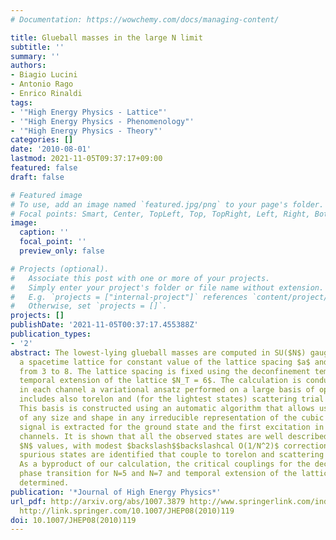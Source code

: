 ```yaml
---
# Documentation: https://wowchemy.com/docs/managing-content/

title: Glueball masses in the large N limit
subtitle: ''
summary: ''
authors:
- Biagio Lucini
- Antonio Rago
- Enrico Rinaldi
tags:
- '"High Energy Physics - Lattice"'
- '"High Energy Physics - Phenomenology"'
- '"High Energy Physics - Theory"'
categories: []
date: '2010-08-01'
lastmod: 2021-11-05T09:37:17+09:00
featured: false
draft: false

# Featured image
# To use, add an image named `featured.jpg/png` to your page's folder.
# Focal points: Smart, Center, TopLeft, Top, TopRight, Left, Right, BottomLeft, Bottom, BottomRight.
image:
  caption: ''
  focal_point: ''
  preview_only: false

# Projects (optional).
#   Associate this post with one or more of your projects.
#   Simply enter your project's folder or file name without extension.
#   E.g. `projects = ["internal-project"]` references `content/project/deep-learning/index.md`.
#   Otherwise, set `projects = []`.
projects: []
publishDate: '2021-11-05T00:37:17.455388Z'
publication_types:
- '2'
abstract: The lowest-lying glueball masses are computed in SU($N$) gauge theory on
  a spacetime lattice for constant value of the lattice spacing $a$ and for $N$ ranging
  from 3 to 8. The lattice spacing is fixed using the deconfinement temperature at
  temporal extension of the lattice $N_T = 6$. The calculation is conducted employing
  in each channel a variational ansatz performed on a large basis of operators that
  includes also torelon and (for the lightest states) scattering trial functions.
  This basis is constructed using an automatic algorithm that allows us to build operators
  of any size and shape in any irreducible representation of the cubic group. A good
  signal is extracted for the ground state and the first excitation in several symmetry
  channels. It is shown that all the observed states are well described by their large
  $N$ values, with modest $backslash$$backslashcal O(1/N^2)$ corrections. In addition
  spurious states are identified that couple to torelon and scattering operators.
  As a byproduct of our calculation, the critical couplings for the deconfinement
  phase transition for N=5 and N=7 and temporal extension of the lattice $N_T=6$ are
  determined.
publication: '*Journal of High Energy Physics*'
url_pdf: http://arxiv.org/abs/1007.3879 http://www.springerlink.com/index/10.1007/JHEP08(2010)119
  http://link.springer.com/10.1007/JHEP08(2010)119
doi: 10.1007/JHEP08(2010)119
---
```

